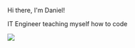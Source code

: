 Hi there, I'm Daniel! 

IT Engineer teaching myself how to code

<!-- GitHub stats from https://github.com/anuraghazra/github-readme-stats -->
![](https://github-readme-stats.vercel.app/api?username=damknee&theme=radical&hide_border=false&include_all_commits=true&count_private=true)<br/>
